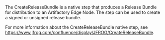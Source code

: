 The  CreateReleaseBundle  is a native step that produces a Release Bundle for distribution to an Artifactory Edge Node. The step can be used to create a signed or unsigned release  bundle.

For more information about the CreateReleaseBundle native step, see https://www.jfrog.com/confluence/display/JFROG/CreateReleaseBundle.
